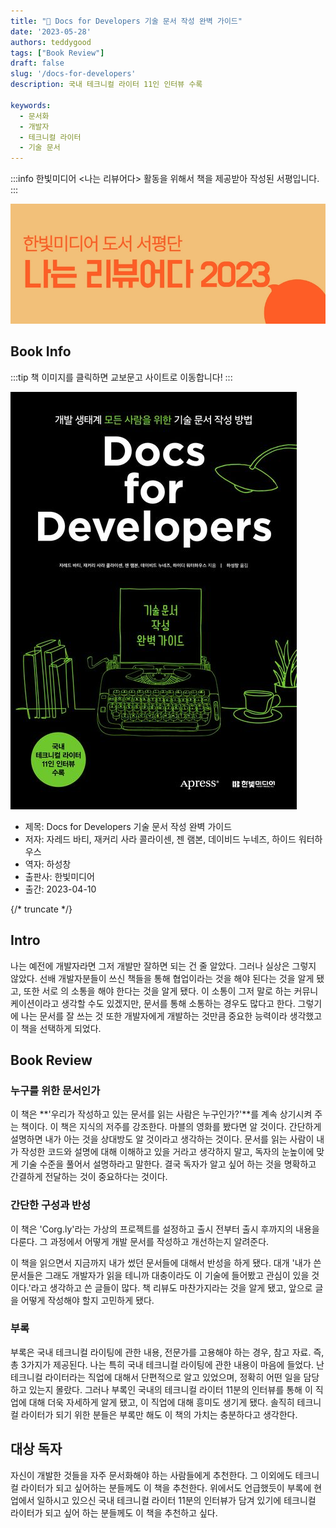 ```yaml
---
title: "📖 Docs for Developers 기술 문서 작성 완벽 가이드"
date: '2023-05-28'
authors: teddygood
tags: ["Book Review"]
draft: false
slug: '/docs-for-developers'
description: 국내 테크니컬 라이터 11인 인터뷰 수록

keywords:
  - 문서화 
  - 개발자
  - 테크니컬 라이터
  - 기술 문서
---
```


:::info
한빛미디어 \<나는 리뷰어다\> 활동을 위해서 책을 제공받아 작성된 서평입니다.
:::

![나는 리뷰어다 2023](../assets/I-am-reviewer-2023.jpg)

## Book Info

:::tip
책 이미지를 클릭하면 교보문고 사이트로 이동합니다!
:::

[![책](../assets/review/docs-for-developers.jpg)](https://product.kyobobook.co.kr/detail/S000201419245)

- 제목: Docs for Developers 기술 문서 작성 완벽 가이드
- 저자: 자레드 바티, 재커리 사라 콜라이센, 젠 램본, 데이비드 누네즈, 하이드 워터하우스
- 역자: 하성창
- 출판사: 한빛미디어
- 출간: 2023-04-10

{/* truncate */}

## Intro

나는 예전에 개발자라면 그저 개발만 잘하면 되는 건 줄 알았다. 그러나 실상은 그렇지 않았다. 선배 개발자분들이 쓰신 책들을 통해 협업이라는 것을 해야 된다는 것을 알게 됐고, 또한 서로 의 소통을 해야 한다는 것을 알게 됐다. 이 소통이 그저 말로 하는 커뮤니케이션이라고 생각할 수도 있겠지만, 문서를 통해 소통하는 경우도 많다고 한다. 그렇기에 나는 문서를 잘 쓰는 것 또한 개발자에게 개발하는 것만큼 중요한 능력이라 생각했고 이 책을 선택하게 되었다.

## Book Review

### 누구를 위한 문서인가

이 책은 **'우리가 작성하고 있는 문서를 읽는 사람은 누구인가?'**를 계속 상기시켜 주는 책이다. 이 책은 지식의 저주를 강조한다. 마블의 영화를 봤다면 알 것이다. 간단하게 설명하면 내가 아는 것을 상대방도 알 것이라고 생각하는 것이다. 문서를 읽는 사람이 내가 작성한 코드와 설명에 대해 이해하고 있을 거라고 생각하지 말고, 독자의 눈높이에 맞게 기술 수준을 풀어서 설명하라고 말한다. 결국 독자가 알고 싶어 하는 것을 명확하고 간결하게 전달하는 것이 중요하다는 것이다.

### 간단한 구성과 반성

이 책은 'Corg.ly'라는 가상의 프로젝트를 설정하고 출시 전부터 출시 후까지의 내용을 다룬다. 그 과정에서 어떻게 개발 문서를 작성하고 개선하는지 알려준다.

이 책을 읽으면서 지금까지 내가 썼던 문서들에 대해서 반성을 하게 됐다. 대개 '내가 쓴 문서들은 그래도 개발자가 읽을 테니까 대충이라도 이 기술에 들어봤고 관심이 있을 것이다.'라고 생각하고 쓴 글들이 많다. 책 리뷰도 마찬가지라는 것을 알게 됐고, 앞으로 글을 어떻게 작성해야 할지 고민하게 됐다. 

### 부록

부록은 국내 테크니컬 라이팅에 관한 내용, 전문가를 고용해야 하는 경우, 참고 자료. 즉, 총 3가지가 제공된다. 나는 특히 국내 테크니컬 라이팅에 관한 내용이 마음에 들었다. 난 테크니컬 라이터라는 직업에 대해서 단편적으로 알고 있었으며, 정확히 어떤 일을 담당하고 있는지 몰랐다. 그러나 부록인 국내의 테크니컬 라이터 11분의 인터뷰를 통해 이 직업에 대해 더욱 자세하게 알게 됐고, 이 직업에 대해 흥미도 생기게 됐다. 솔직히 테크니컬 라이터가 되기 위한 분들은 부록만 해도 이 책의 가치는 충분하다고 생각한다.

## 대상 독자

자신이 개발한 것들을 자주 문서화해야 하는 사람들에게 추천한다. 그 이외에도 테크니컬 라이터가 되고 싶어하는 분들께도 이 책을 추천한다. 위에서도 언급했듯이 부록에 현업에서 일하시고 있으신 국내 테크니컬 라이터 11분의 인터뷰가 담겨 있기에 테크니컬 라이터가 되고 싶어 하는 분들께도 이 책을 추천하고 싶다.